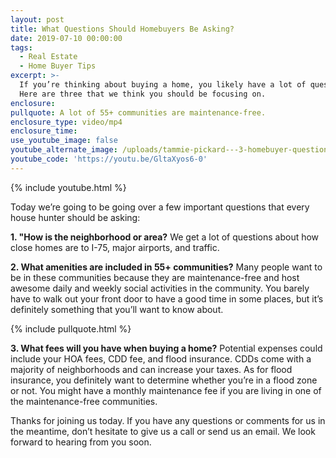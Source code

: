 ```yaml
---
layout: post
title: What Questions Should Homebuyers Be Asking?
date: 2019-07-10 00:00:00
tags:
  - Real Estate
  - Home Buyer Tips
excerpt: >-
  If you’re thinking about buying a home, you likely have a lot of questions.
  Here are three that we think you should be focusing on.
enclosure:
pullquote: A lot of 55+ communities are maintenance-free.
enclosure_type: video/mp4
enclosure_time:
use_youtube_image: false
youtube_alternate_image: /uploads/tammie-pickard---3-homebuyer-questions-to-ask-youtube.jpg
youtube_code: 'https://youtu.be/GltaXyos6-0'
---
```


{% include youtube.html %}

Today we’re going to be going over a few important questions that every house hunter should be asking:

**1\. "How is the neighborhood or area?** We get a lot of questions about how close homes are to I-75, major airports, and traffic.&nbsp;

**2\. What amenities are included in 55+ communities?** Many people want to be in these communities because they are maintenance-free and host awesome daily and weekly social activities in the community. You barely have to walk out your front door to have a good time in some places, but it’s definitely something that you’ll want to know about.

{% include pullquote.html %}

**3\. What fees will you have when buying a home?** Potential expenses could include your HOA fees, CDD fee, and flood insurance. CDDs come with a majority of neighborhoods and can increase your taxes. As for flood insurance, you definitely want to determine whether you’re in a flood zone or not. You might have a monthly maintenance fee if you are living in one of the maintenance-free communities.

Thanks for joining us today. If you have any questions or comments for us in the meantime, don’t hesitate to give us a call or send us an email. We look forward to hearing from you soon.<br>&nbsp;